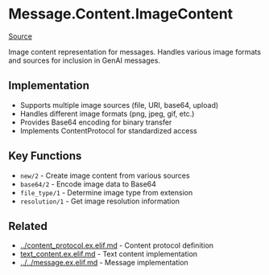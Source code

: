 # Message.Content.ImageContent
[Source](/github/ai/genai_all/genai_core/lib/vnext_genai/nodes/message/content/image_content.ex)

Image content representation for messages. Handles various image formats and sources for inclusion in GenAI messages.

## Implementation
- Supports multiple image sources (file, URI, base64, upload)
- Handles different image formats (png, jpeg, gif, etc.)
- Provides Base64 encoding for binary transfer
- Implements ContentProtocol for standardized access

## Key Functions
- `new/2` - Create image content from various sources
- `base64/2` - Encode image data to Base64
- `file_type/1` - Determine image type from extension
- `resolution/1` - Get image resolution information

## Related
- [../content_protocol.ex.elif.md](../content_protocol.ex.elif.md) - Content protocol definition
- [text_content.ex.elif.md](text_content.ex.elif.md) - Text content implementation
- [../../message.ex.elif.md](../../message.ex.elif.md) - Message implementation